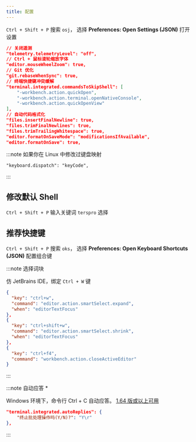 ```yaml
---
title: 配置
---
```


`Ctrl + Shift + P` 搜索 `osj`，
选择 **Preferences: Open Settings (JSON)** 打开设置

```json
// 关闭遥测
"telemetry.telemetryLevel": "off",
// Ctrl + 鼠标滚轮缩放字体
"editor.mouseWheelZoom": true,
// Git 优化
"git.rebaseWhenSync": true,
// 终端快捷键冲突缓解
"terminal.integrated.commandsToSkipShell": [
    "-workbench.action.quickOpen",
    "-workbench.action.terminal.openNativeConsole",
    "-workbench.action.quickOpenView"
],
// 自动代码格式化
"files.insertFinalNewline": true,
"files.trimFinalNewlines": true,
"files.trimTrailingWhitespace": true,
"editor.formatOnSaveMode": "modificationsIfAvailable",
"editor.formatOnSave": true,
```

:::note 如果你在 Linux 中修改过键盘映射

    "keyboard.dispatch": "keyCode",

:::

## 修改默认 Shell

`Ctrl + Shift + P` 输入关键词 `terspro` 选择

## 推荐快捷键

`Ctrl + Shift + P` 搜索 `oks`，
选择 **Preferences: Open Keyboard Shortcuts (JSON)** 配置组合键

:::note 选择词块

仿 JetBrains IDE，绑定 `Ctrl + W` 键

```json
{
  "key": "ctrl+w",
  "command": "editor.action.smartSelect.expand",
  "when": "editorTextFocus"
},
{
  "key": "ctrl+shift+w",
  "command": "editor.action.smartSelect.shrink",
  "when": "editorTextFocus"
},
{
  "key": "ctrl+f4",
  "command": "workbench.action.closeActiveEditor"
}
```

:::

:::note 自动应答 \*

Windows 环境下，命令行 Ctrl + C 自动应答。
[1.64 版或以上可用](https://code.visualstudio.com/updates/v1_64#_automatic-replies)

```json
"terminal.integrated.autoReplies": {
    "终止批处理操作吗(Y/N)?": "Y\r"
},
```

:::
